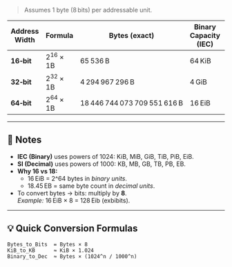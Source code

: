 > Assumes 1 byte (8 bits) per addressable unit.

| Address Width | Formula                 | Bytes (exact)                     | Binary Capacity (IEC) | Decimal Capacity (SI) |
|---------------|-------------------------|------------------------------------|-----------------------|-----------------------|
| **16‑bit**    | $2^{16} × 1 \text{B}$              | 65 536 B                           | 64 KiB                | ~65.5 KB              |
| **32‑bit**    | $2^{32} × 1 \text{B}$              | 4 294 967 296 B                    | 4 GiB                 | ~4.29 GB              |
| **64‑bit**    | $2^{64} × 1 \text{B}$              | 18 446 744 073 709 551 616 B       | 16 EiB                | ~18.45 EB             |

---

## 🔹 Notes
- **IEC (Binary)** uses powers of 1024: KiB, MiB, GiB, TiB, PiB, EiB.
- **SI (Decimal)** uses powers of 1000: KB, MB, GB, TB, PB, EB.
- **Why 16 vs 18:**  
  - 16 EiB = 2^64 bytes in *binary units*.  
  - 18.45 EB = same byte count in *decimal units*.
- To convert bytes → bits: multiply by **8**.  
  *Example:* 16 EiB × 8 = 128 Eib (exbibits).

---

## 💡 Quick Conversion Formulas

```text
Bytes_to_Bits  = Bytes × 8
KiB_to_KB      ≈ KiB × 1.024
Binary_to_Dec  ≈ Bytes × (1024^n / 1000^n)
